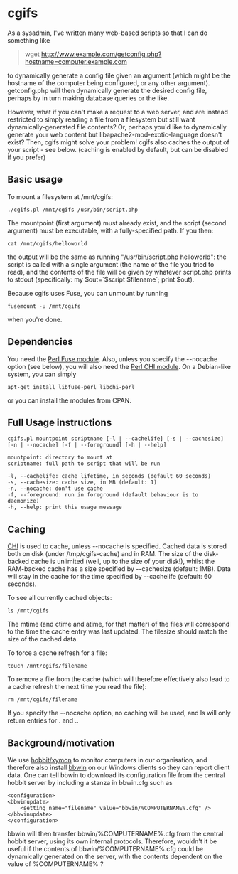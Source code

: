 # cgifs

As a sysadmin, I've written many web-based scripts so that I can do something like

> wget http://www.example.com/getconfig.php?hostname=computer.example.com

to dynamically generate a config file given an argument (which might be the hostname of the computer being configured, or any other argument). getconfig.php will then dynamically generate the desired config file, perhaps by in turn making database queries or the like.

However, what if you can't make a request to a web server, and are instead restricted to simply reading a file from a filesystem but still want dynamically-generated file contents? Or, perhaps you'd like to dynamically generate your web content but libapache2-mod-exotic-language doesn't exist? Then, cgifs might solve your problem! cgifs also caches the output of your script - see below. (caching is enabled by default, but can be disabled if you prefer)

Basic usage
-----------
To mount a filesystem at /mnt/cgifs:

    ./cgifs.pl /mnt/cgifs /usr/bin/script.php

The mountpoint (first argument) must already exist, and the script (second argument) must be executable, with a fully-specified path. If you then:

    cat /mnt/cgifs/helloworld

the output will be the same as running "/usr/bin/script.php helloworld": the script is called with a single argument (the name of the file you tried to read), and the contents of the file will be given by whatever script.php prints to stdout (specifically: my $out=`$script $filename`; print $out). 

Because cgifs uses Fuse, you can unmount by running

    fusemount -u /mnt/cgifs

when you're done.

Dependencies
------------
You need the [Perl Fuse module](http://search.cpan.org/dist/Fuse/Fuse.pm). Also, unless you specify the --nocache option (see below), you will also need the [Perl CHI module](http://search.cpan.org/~jswartz/CHI-0.59/lib/CHI.pm). On a Debian-like system, you can simply

    apt-get install libfuse-perl libchi-perl

or you can install the modules from CPAN.

Full Usage instructions
-----------------------
    cgifs.pl mountpoint scriptname [-l | --cachelife] [-s | --cachesize] [-n | --nocache] [-f | --foreground] [-h | --help]

    mountpoint: directory to mount at
    scriptname: full path to script that will be run

    -l, --cachelife: cache lifetime, in seconds (default 60 seconds)
    -s, --cachesize: cache size, in MB (default: 1)
    -n, --nocache: don't use cache
    -f, --foreground: run in foreground (default behaviour is to daemonize)
    -h, --help: print this usage message

Caching
-------
[CHI](http://search.cpan.org/~jswartz/CHI-0.59/lib/CHI.pm) is used to cache, unless --nocache is specified. Cached data is stored both on disk (under /tmp/cgifs-cache) and in RAM. The size of the disk-backed cache is unlimited (well, up to the size of your disk!), whilst the RAM-backed cache has a size specified by --cachesize (default: 1MB). Data will stay in the cache for the time specified by --cachelife (default: 60 seconds). 

To see all currently cached objects:

    ls /mnt/cgifs

The mtime (and ctime and atime, for that matter) of the files will correspond to the time the cache entry was last updated. The filesize should match the size of the cached data.

To force a cache refresh for a file:

    touch /mnt/cgifs/filename

To remove a file from the cache (which will therefore effectively also lead to a cache refresh the next time you read the file):

    rm /mnt/cgifs/filename

If you specify the --nocache option, no caching will be used, and ls will only return entries for . and ..

Background/motivation
---------------------
We use [hobbit/xymon](http://xymon.sourceforge.net/) to monitor computers in our organisation, and therefore also install [bbwin](http://bbwin.sourceforge.net/) on our Windows clients so they can report client data. One can tell bbwin to download its configuration file from the central hobbit server by including a stanza in bbwin.cfg such as 

    <configuration>
    <bbwinupdate>
        <setting name="filename" value="bbwin/%COMPUTERNAME%.cfg" />
    </bbwinupdate>
    </configuration>

bbwin will then transfer bbwin/%COMPUTERNAME%.cfg from the central hobbit server, using its own internal protocols. Therefore, wouldn't it be useful if the contents of bbwin/%COMPUTERNAME%.cfg could be dynamically generated on the server, with the contents dependent on the value of %COMPUTERNAME% ?
